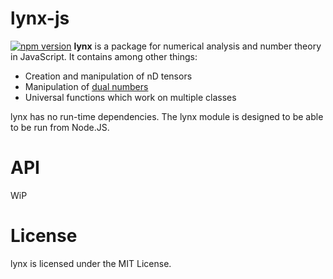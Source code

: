 # lynx-js
[![npm version](https://badge.fury.io/js/lynx-js.svg)](https://badge.fury.io/js/lynx-js)
**lynx** is a package for numerical analysis and number theory in JavaScript. It contains among other things:
* Creation and manipulation of nD tensors
* Manipulation of [dual numbers](https://mathworld.wolfram.com/DualNumber.html)
* Universal functions which work on multiple classes

lynx has no run-time dependencies. The lynx module is designed to be able to be run from Node.JS.

# API
WiP

# License
lynx is licensed under the MIT License.
